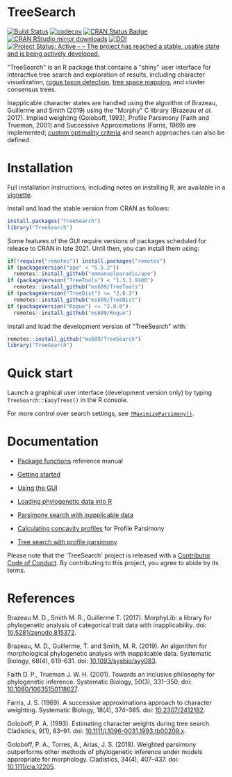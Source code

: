 # TreeSearch

[![Build Status](https://travis-ci.org/ms609/TreeSearch.svg?branch=master)](https://travis-ci.org/ms609/TreeSearch)
[![codecov](https://codecov.io/gh/ms609/TreeSearch/branch/master/graph/badge.svg)](https://codecov.io/gh/ms609/TreeSearch)
[![CRAN Status Badge](http://www.r-pkg.org/badges/version/TreeSearch)](https://cran.r-project.org/package=TreeSearch)
[![CRAN RStudio mirror downloads](http://cranlogs.r-pkg.org/badges/grand-total/TreeSearch)](https://cran.r-project.org/package=TreeSearch)
[![DOI](https://zenodo.org/badge/98171642.svg)](https://zenodo.org/badge/latestdoi/98171642)<!--[![Project Status: Inactive – The project has reached a stable, usable state but is no longer being actively developed; support/maintenance will be provided as time allows.](http://www.repostatus.org/badges/latest/inactive.svg)](http://www.repostatus.org/#inactive)
-->
[![Project Status: Active – – The project has reached a stable, usable state and is being actively developed.](http://www.repostatus.org/badges/latest/active.svg)](http://www.repostatus.org/#active)

"TreeSearch" is an R package that contains a "shiny" user interface for 
interactive tree search and exploration of results, including character
visualization,
[rogue taxon detection](https://ms609.github.io/Rogue),
[tree space mapping](https://ms609.github.io/TreeDist/articles/treespace.html),
and cluster consensus trees.

Inapplicable character states are handled using the algorithm of Brazeau,
Guillerme and Smith (2019) using the "Morphy" C library (Brazeau _et al_. 2017).
Implied weighting (Goloboff, 1993),
Profile Parsimony (Faith and Trueman, 2001)
and Successive Approximations (Farris, 1969)
are implemented; 
[custom optimality criteria](https://ms609.github.io/TreeSearch/articles/custom.html)
and search approaches can also be defined.


# Installation

Full installation instructions, including notes on installing R, are available
in a [vignette](https://ms609.github.io/TreeSearch/articles/getting-started.html).

Install and load the stable version from CRAN as follows:

```r
install.packages("TreeSearch")
library("TreeSearch")
```

Some features of the GUI require versions of packages scheduled for release to
CRAN in late 2021.  Until then, you can install them using:
```r
if(!require("remotes")) install.packages("remotes")
if (packageVersion("ape" < "5.5.2")) 
  remotes::install_github("emmanuelparadis/ape")
if (packageVersion("TreeTools") < "1.5.1.9100")
  remotes::install_github("ms609/TreeTools")
if (packageVersion("TreeDist") <= "2.0.3")
  remotes::install_github("ms609/TreeDist")
if (packageVersion("Rogue") <= "2.0.0")
  remotes::install_github("ms609/Rogue")
```

Install and load the development version of "TreeSearch" with:

```r
remotes::install_github("ms609/TreeSearch")
library("TreeSearch")
```

# Quick start

Launch a graphical user interface (development version only)
by typing `TreeSearch::EasyTrees()` in the R console.

For more control over search settings, see [`?MaximizeParsimony()`](https://ms609.github.io/TreeSearch/reference/MaximizeParsimony.html).


# Documentation

- [Package functions](https://ms609.github.io/TreeSearch/reference) reference manual
- [Getting started](https://ms609.github.io/TreeSearch/articles/getting-started.html)
- [Using the GUI](https://ms609.github.io/TreeSearch/articles/tree-search.html)
- [Loading phylogenetic data into R](https://ms609.github.io/TreeTools/articles/load-data.html)
- [Parsimony search with inapplicable data](https://ms609.github.io/TreeSearch/articles/inapplicable.html)

- [Calculating concavity profiles](https://ms609.github.io/TreeSearch/articles/profile-scores.html) for Profile Parsimony
- [Tree search with profile parsimony](https://ms609.github.io/TreeSearch/articles/profile.html)

Please note that the 'TreeSearch' project is released with a
[Contributor Code of Conduct](CODE_OF_CONDUCT.md).
By contributing to this project, you agree to abide by its terms.

# References

Brazeau M. D., Smith M. R., Guillerme T. (2017). 
  MorphyLib: a library for phylogenetic analysis of categorical trait data with inapplicability.
  doi: [10.5281/zenodo.815372](https://doi.org/10.5281/zenodo.815372).

Brazeau, M. D., Guillerme, T. and Smith, M. R. (2019).
  An algorithm for morphological phylogenetic analysis with inapplicable data. 
  Systematic Biology, 68(4), 619-631.
  doi: [10.1093/sysbio/syy083](https://dx.doi.org/10.1093/sysbio/syy083).

Faith D. P., Trueman J. W. H. (2001).
  Towards an inclusive philosophy for phylogenetic inference.
  Systematic Biology, 50(3), 331–350. 
  doi: [10.1080/10635150118627](https://doi.org/10.1080/10635150118627).

Farris, J. S. (1969). A successive approximations approach to character weighting. 
  Systematic Biology, 18(4), 374–385.
  doi: [10.2307/2412182](https://dx.doi.org/10.2307/2412182).

Goloboff, P. A. (1993).
  Estimating character weights during tree search.
  Cladistics, 9(1), 83–91.
  doi: [10.1111/j.1096-0031.1993.tb00209.x](https://doi.org/10.1111/j.1096-0031.1993.tb00209.x).

Goloboff, P. A., Torres, A., Arias, J. S. (2018).
  Weighted parsimony outperforms other methods of phylogenetic inference under 
  models appropriate for morphology.
  Cladistics, 34(4), 407–437. doi: [10.1111/cla.12205](https://doi.org/10.1111/cla.12205).
